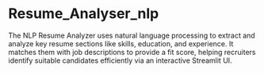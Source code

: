 # Resume_Analyser_nlp
The NLP Resume Analyzer uses natural language processing to extract and analyze key resume sections like skills, education, and experience. It matches them with job descriptions to provide a fit score, helping recruiters identify suitable candidates efficiently via an interactive Streamlit UI.
